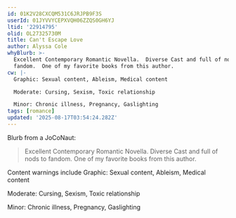 ```yaml
---
id: 01K2V28CXCQM531C6JRJPB9F3S
userId: 01JYVVYCEPXVQH06ZZQS0GH6YJ
ltid: '22914795'
olid: OL27325730M
title: Can't Escape Love
author: Alyssa Cole
whyBlurb: >-
  Excellent Contemporary Romantic Novella.  Diverse Cast and full of nods to
  fandom.  One of my favorite books from this author.
cw: |-
  Graphic: Sexual content, Ableism, Medical content

  Moderate: Cursing, Sexism, Toxic relationship

  Minor: Chronic illness, Pregnancy, Gaslighting
tags: [romance]
updated: '2025-08-17T03:54:24.282Z'
---
```


Blurb from a JoCoNaut:

> Excellent Contemporary Romantic Novella. Diverse Cast and full of nods to
> fandom. One of my favorite books from this author.

Content warnings include Graphic: Sexual content, Ableism, Medical content

Moderate: Cursing, Sexism, Toxic relationship

Minor: Chronic illness, Pregnancy, Gaslighting
